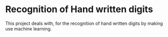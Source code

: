 # Recognition of Hand written digits
This project deals with, for the recognition of hand written digits by making use machine learning.
